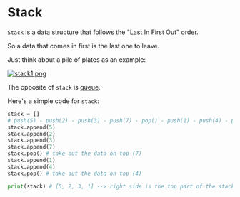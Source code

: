 # Stack 

```Stack``` is a data structure that follows the "Last In First Out" order. 

So a data that comes in first is the last one to leave. 

Just think about a pile of plates as an example:

[![stack1.png](https://i.postimg.cc/sXn9g1xM/stack1.png)](https://postimg.cc/9R7qxmG2)

The opposite of ```stack``` is [queue](https://github.com/jbcolby0063/til/blob/main/algorithms/queue.md).

Here's a simple code for ```stack```:
```python
stack = []
# push(5) - push(2) - push(3) - push(7) - pop() - push(1) - push(4) - pop()
stack.append(5)
stack.append(2)
stack.append(3)
stack.append(7)
stack.pop() # take out the data on top (7)
stack.append(1)
stack.append(4)
stack.pop() # take out the data on top (4)

print(stack) # [5, 2, 3, 1] --> right side is the top part of the stack
```
